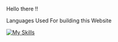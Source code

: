 Hello there !!

Languages Used For building this Website 

[![My Skills](https://skillicons.dev/icons?i=js,html,css)](https://skillicons.dev)
